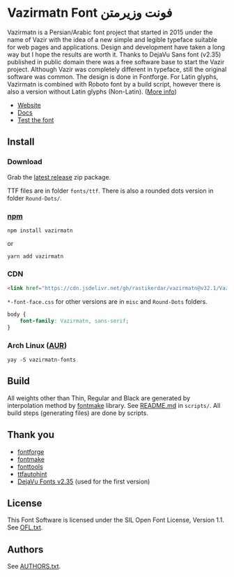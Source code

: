 # Vazirmatn Font فونت وزیرمتن

Vazirmatn is a Persian/Arabic font project that started in 2015 under the name of Vazir with the idea of a new simple and legible typeface suitable for web pages and applications. Design and development have taken a long way but I hope the results are worth it. Thanks to DejaVu Sans font (v2.35) published in public domain there was a free software base to start the Vazir project. Although Vazir was completely different in typeface, still the original software was common. The design is done in Fontforge. For Latin glyphs, Vazirmatn is combined with Roboto font by a build script, however there is also a version without Latin glyphs (Non-Latin). ([More info](https://rastikerdar.github.io/vazirmatn/fa/docs))

- [Website](https://rastikerdar.github.io/vazirmatn)
- [Docs](https://rastikerdar.github.io/vazirmatn/fa/docs)
- [Test the font](https://rastikerdar.github.io/vazirmatn/fa/lab)

## Install

### Download

Grab the [latest release](https://github.com/rastikerdar/vazirmatn/releases/latest) zip package.

TTF files are in folder `fonts/ttf`. There is also a rounded dots version in folder `Round-Dots/`.

### [npm](https://www.npmjs.com/package/vazirmatn)

```
npm install vazirmatn
```
or
```
yarn add vazirmatn
```

### CDN

```html
<link href="https://cdn.jsdelivr.net/gh/rastikerdar/vazirmatn@v32.1/Vazirmatn-font-face.css" rel="stylesheet" type="text/css" />
```

`*-font-face.css` for other versions are in `misc` and `Round-Dots` folders.

```css
body {
    font-family: Vazirmatn, sans-serif;
}
```

### Arch Linux ([AUR](https://aur.archlinux.org/packages/vazirmatn-fonts))
```
yay -S vazirmatn-fonts
```

## Build

All weights other than Thin, Regular and Black are generated by interpolation method by [fontmake](https://github.com/googlefonts/fontmake) library. See [README.md](/scripts/README.md) in `scripts/`. All build steps (generating files) are done by scripts.

## Thank you

- [fontforge](https://fontforge.org/)
- [fontmake](https://github.com/googlefonts/fontmake)
- [fonttools](https://github.com/fonttools/fonttools)
- [ttfautohint](https://www.freetype.org/ttfautohint/)
- [DejaVu Fonts v2.35](https://dejavu-fonts.github.io) (used for the first version)

## License
This Font Software is licensed under the SIL Open Font License, Version 1.1. See [OFL.txt](OFL.txt).

## Authors
See [AUTHORS.txt](OFL.txt).

